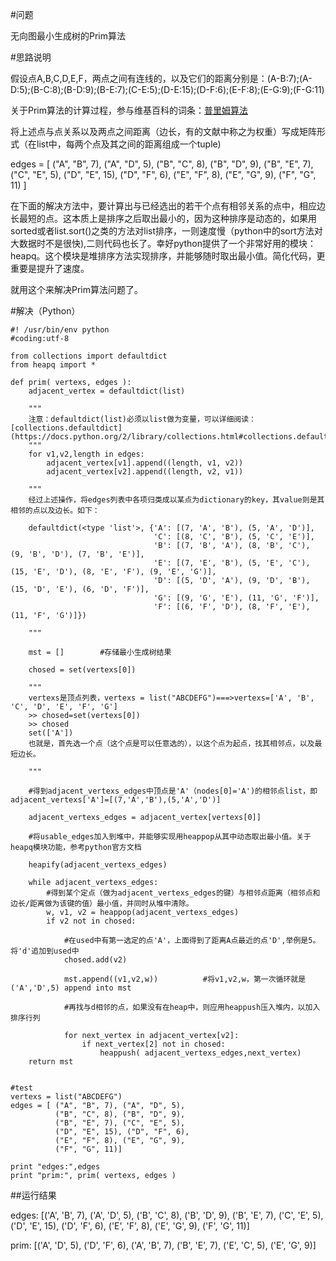 #问题

无向图最小生成树的Prim算法

#思路说明

假设点A,B,C,D,E,F，两点之间有连线的，以及它们的距离分别是：(A-B:7);(A-D:5);(B-C:8);(B-D:9);(B-E:7);(C-E:5);(D-E:15);(D-F:6);(E-F:8);(E-G:9);(F-G:11)

关于Prim算法的计算过程，参与维基百科的词条：[普里姆算法](http://zh.wikipedia.org/wiki/%E6%99%AE%E6%9E%97%E5%A7%86%E7%AE%97%E6%B3%95)

将上述点与点关系以及两点之间距离（边长，有的文献中称之为权重）写成矩阵形式（在list中，每两个点及其之间的距离组成一个tuple)

edges = [ ("A", "B", 7), 
          ("A", "D", 5),
          ("B", "C", 8), 
          ("B", "D", 9), 
          ("B", "E", 7), 
          ("C", "E", 5),
          ("D", "E", 15), 
          ("D", "F", 6),
          ("E", "F", 8), 
          ("E", "G", 9),
          ("F", "G", 11)
        ]

在下面的解决方法中，要计算出与已经选出的若干个点有相邻关系的点中，相应边长最短的点。这本质上是排序之后取出最小的，因为这种排序是动态的，如果用sorted或者list.sort()之类的方法对list排序，一则速度慢（python中的sort方法对大数据时不是很快),二则代码也长了。幸好python提供了一个非常好用的模块：heapq。这个模块是堆排序方法实现排序，并能够随时取出最小值。简化代码，更重要是提升了速度。

就用这个来解决Prim算法问题了。

#解决（Python）
	
	#! /usr/bin/env python
	#coding:utf-8
	
	from collections import defaultdict
	from heapq import *
	
	def prim( vertexs, edges ):
	    adjacent_vertex = defaultdict(list)      
        
        """
        注意：defaultdict(list)必须以list做为变量，可以详细阅读：[collections.defaultdict](https://docs.python.org/2/library/collections.html#collections.defaultdict)
	    """
	    for v1,v2,length in edges:
            adjacent_vertex[v1].append((length, v1, v2))
            adjacent_vertex[v2].append((length, v2, v1))

        """
	    经过上述操作，将edges列表中各项归类成以某点为dictionary的key，其value则是其相邻的点以及边长。如下：
	
	    defaultdict(<type 'list'>, {'A': [(7, 'A', 'B'), (5, 'A', 'D')], 
                                    'C': [(8, 'C', 'B'), (5, 'C', 'E')], 
                                    'B': [(7, 'B', 'A'), (8, 'B', 'C'), (9, 'B', 'D'), (7, 'B', 'E')], 
                                    'E': [(7, 'E', 'B'), (5, 'E', 'C'), (15, 'E', 'D'), (8, 'E', 'F'), (9, 'E', 'G')], 
                                    'D': [(5, 'D', 'A'), (9, 'D', 'B'), (15, 'D', 'E'), (6, 'D', 'F')], 
                                    'G': [(9, 'G', 'E'), (11, 'G', 'F')], 
                                    'F': [(6, 'F', 'D'), (8, 'F', 'E'), (11, 'F', 'G')]})
	
	    """
	
	    mst = []        #存储最小生成树结果
	
	    chosed = set(vertexs[0]) 
	
	    """
	    vertexs是顶点列表，vertexs = list("ABCDEFG")===>vertexs=['A', 'B', 'C', 'D', 'E', 'F', 'G']
	    >> chosed=set(vertexs[0])
	    >> chosed
	    set(['A'])
	    也就是，首先选一个点（这个点是可以任意选的），以这个点为起点，找其相邻点，以及最短边长。
	
	    """

        #得到adjacent_vertexs_edges中顶点是'A'（nodes[0]='A')的相邻点list，即adjacent_vertexs['A']=[(7,'A','B'),(5,'A','D')]
	
	    adjacent_vertexs_edges = adjacent_vertex[vertexs[0]]  
	    
        #将usable_edges加入到堆中，并能够实现用heappop从其中动态取出最小值。关于heapq模块功能，参考python官方文档

	    heapify(adjacent_vertexs_edges)
	
	    while adjacent_vertexs_edges:
            #得到某个定点（做为adjacent_vertexs_edges的键）与相邻点距离（相邻点和边长/距离做为该键的值）最小值，并同时从堆中清除。
	        w, v1, v2 = heappop(adjacent_vertexs_edges)     
	        if v2 not in chosed:

                #在used中有第一选定的点'A'，上面得到了距离A点最近的点'D',举例是5。将'd'追加到used中
	            chosed.add(v2)                          

	            mst.append((v1,v2,w))          #将v1,v2,w，第一次循环就是('A','D',5) append into mst
	            
                #再找与d相邻的点，如果没有在heap中，则应用heappush压入堆内，以加入排序行列 

                for next_vertex in adjacent_vertex[v2]:                    
	                if next_vertex[2] not in chosed:
	                    heappush( adjacent_vertexs_edges,next_vertex)
	    return mst
	
	
	#test
	vertexs = list("ABCDEFG")
	edges = [ ("A", "B", 7), ("A", "D", 5),
	          ("B", "C", 8), ("B", "D", 9), 
	          ("B", "E", 7), ("C", "E", 5),
	          ("D", "E", 15), ("D", "F", 6),
	          ("E", "F", 8), ("E", "G", 9),
	          ("F", "G", 11)]
	
	print "edges:",edges
	print "prim:", prim( vertexs, edges )

##运行结果

edges: [('A', 'B', 7), ('A', 'D', 5), ('B', 'C', 8), ('B', 'D', 9), ('B', 'E', 7), ('C', 'E', 5), ('D', 'E', 15), ('D', 'F', 6), ('E', 'F', 8), ('E', 'G', 9), ('F', 'G', 11)]

prim: [('A', 'D', 5), ('D', 'F', 6), ('A', 'B', 7), ('B', 'E', 7), ('E', 'C', 5), ('E', 'G', 9)]


